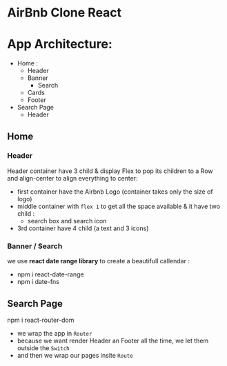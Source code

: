 # AirBnb Clone React

# App Architecture:

- Home :
  - Header
  - Banner
    - Search
  - Cards
  - Footer
- Search Page
  - Header

## Home

### Header

Header container have 3 child & display Flex to pop its children to a Row and align-center to align everything to center:

- first container have the Airbnb Logo (container takes only the size of logo)
- middle container with `flex 1` to get all the space available & it have two child :
  - search box and search icon
- 3rd container have 4 child (a text and 3 icons)

### Banner / Search

we use **react date range library** to create a beautifull callendar :

- npm i react-date-range
- npm i date-fns

## Search Page

npm i react-router-dom

- we wrap the app in `Router`
- because we want render Header an Footer all the time, we let them outside the `Switch`
- and then we wrap our pages insite `Route`
